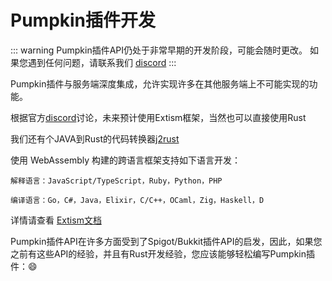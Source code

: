 # Pumpkin插件开发
::: warning
Pumpkin插件API仍处于非常早期的开发阶段，可能会随时更改。
如果您遇到任何问题，请联系我们 [discord](https://discord.gg/aaNuD6rFEe)
:::

Pumpkin插件与服务端深度集成，允许实现许多在其他服务端上不可能实现的功能。

根据官方[discord](https://discord.gg/aaNuD6rFEe)讨论，未来预计使用Extism框架，当然也可以直接使用Rust

我们还有个JAVA到Rust的代码转换器[j2rust](https://github.com/Snowiiii/j2rust)

使用 WebAssembly 构建的跨语言框架支持如下语言开发：

```
解释语言：JavaScript/TypeScript，Ruby，Python，PHP

编译语言：Go，C#，Java，Elixir，C/C++，OCaml，Zig，Haskell，D
```
详情请查看 [Extism文档](https://extism.org/docs/overview)



Pumpkin插件API在许多方面受到了Spigot/Bukkit插件API的启发，因此，如果您之前有这些API的经验，并且有Rust开发经验，您应该能够轻松编写Pumpkin插件：:smile:
